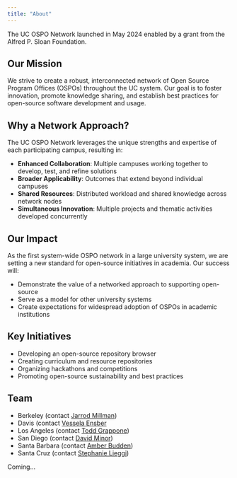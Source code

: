 ```yaml
---
title: "About"
---
```


The UC OSPO Network launched in May 2024 enabled by a grant from the Alfred P. Sloan Foundation.

## Our Mission

We strive to create a robust, interconnected network of Open Source Program Offices (OSPOs) throughout the UC system. Our goal is to foster innovation, promote knowledge sharing, and establish best practices for open-source software development and usage.

## Why a Network Approach?

The UC OSPO Network leverages the unique strengths and expertise of each participating campus, resulting in:

- **Enhanced Collaboration**: Multiple campuses working together to develop, test, and refine solutions
- **Broader Applicability**: Outcomes that extend beyond individual campuses
- **Shared Resources**: Distributed workload and shared knowledge across network nodes
- **Simultaneous Innovation**: Multiple projects and thematic activities developed concurrently

## Our Impact

As the first system-wide OSPO network in a large university system, we are setting a new standard for open-source initiatives in academia. Our success will:

- Demonstrate the value of a networked approach to supporting open-source
- Serve as a model for other university systems
- Create expectations for widespread adoption of OSPOs in academic institutions

## Key Initiatives

- Developing an open-source repository browser
- Creating curriculum and resource repositories
- Organizing hackathons and competitions
- Promoting open-source sustainability and best practices

## Team
- Berkeley (contact [Jarrod Millman](millman@berkeley.edu))
- Davis (contact [Vessela Ensber](vensberg@ucdavis.edu)
- Los Angeles (contact [Todd Grappone](grappone@library.ucla.edu))
- San Diego (contact [David Minor](dminor@ucsd.edu))
- Santa Barbara (contact [Amber Budden](ospo@library.ucsb.edu))
- Santa Cruz (contact [Stephanie Lieggi](ospo-info-group@ucsc.edu))

Coming...
